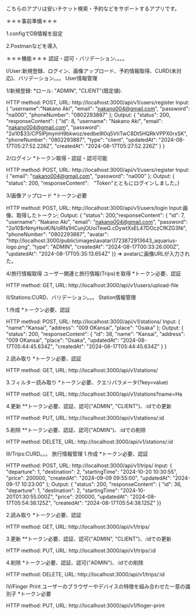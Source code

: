 こちらのアプリは安いチケット検索・予約などをサポートするアプリです。

＊＊＊事前準備＊＊＊

1.configでDB情報を設定

2.Postmanなどを導入

＊＊＊機能＊＊＊
認証・認可・バリデーション、。。。

I/User:新規登録、ログイン、画像アップロード、予約情報取得、CURD(未対応)、バリデーション。。。
User情報管理

1/新規登録:
*ロール: "ADMIN", "CLIENT"(既定値).

HTTP method: POST, URL: http://localhost:3000/api/v1/users/register
Input: {
    "username":"Nakano Aki",
    "email": "nakano004@gmail.com",
    "password": "na000",
    "phoneNumber": "0802293887"
};
Output: { "status": 200, "responseContent": {
    "id": 8,
    "username": "Nakano Aki",
    "email": "nakano004@gmail.com",
    "password": "$2a$10$33/CP5IPjmymH9bkwoz/eedbe9I0q5VtiTwC8Dt5HQRkVPPX0rxSK",
    "phoneNumber": "0802293887",
    "type": "client",
    "updatedAt": "2024-08-17T05:27:52.226Z",
    "createdAt": "2024-08-17T05:27:52.226Z"
} }

2/ログイン
*トークン取得・認証・認可可能

HTTP method: POST, URL: http://localhost:3000/api/v1/users/register
Input:{
    "email": "nakano004@gmail.com",
    "password": "na000"
};
Output: { "status": 200, "responseContent":　"Token"とともにログインしました。}

3/画像アップロード
*トークン必要

HTTP method: POST, URL: http://localhost:3000/api/v1/users/login
Input:画像、取得したトークン;
Output: { "status": 200,"responseContent": {
    "id": 7,
    "username": "Nakano Aki",
    "email": "nakano004@gmail.com",
    "password": "$2a$10$rNmyHsoK/N/oRfa1HCunjOUoiTewG.cDywtXsEL47DOczCfKZG3Ni",
    "phoneNumber": "0802293887",
    "avatar": "http://localhost:3000/public\\images\\avatar\\1723872913643_aquarius-logo.png",
    "type": "ADMIN",
    "createdAt": "2024-08-17T00:33:26.000Z",
    "updatedAt": "2024-08-17T05:35:13.654Z"
}} => avatarに画像URLが入力された。


4/旅行情報取得
ユーザー関連と旅行情報(Trips)を取得
*トークン必要、認証

HTTP method: GET, URL: http://localhost:3000/api/v1/users/upload-file

II/Stations:CURD、バリデーション。。。
Station情報管理

1.作成
*トークン必要、認証

HTTP method: POST, URL: http://localhost:3000/api/v1/stations/
Input: {
    "name":"Kansai",
    "address": "009 OKansai",
    "place": "Osaka"
};
Output: { "status": 200, "responseContent": {
    "id": 38,
    "name": "Kansai",
    "address": "009 OKansai",
    "place": "Osaka",
    "updatedAt": "2024-08-17T05:44:45.634Z",
    "createdAt": "2024-08-17T05:44:45.634Z"
} }

2.読み取り
*トークン必要、認証

HTTP method: GET, URL: http://localhost:3000/api/v1/stations/

3.フィルター読み取り
*トークン必要、クエリパラメータ(?key=value)

HTTP method: GET, URL: http://localhost:3000/api/v1/stations?name=Ha

4.更新
**トークン必要、認証、認可("ADMIN", "CLIENT")、:idでの更新

HTTP method: PUT, URL: http://localhost:3000/api/v1/stations/:id

5.削除
**トークン必要、認証、認可("ADMIN")、:idでの削除

HTTP method: DELETE, URL: http://localhost:3000/api/v1/stations/:id

III/Trips:CURD。。。
旅行情報管理
1.作成
*トークン必要、認証

HTTP method: POST, URL: http://localhost:3000/api/v1/trips/
Input: {
          "departure": 1,
          "destination": 2,
          "startingTime": "2024-10-20 10:30:55",
          "price": 200000,
          "createdAt": "2024-09-09 09:55:00",
          "updatedAt": "2024-09-17 10:23:00"
};
Output: { "status": 200, "responseContent": {
    "id": 36,
    "departure": 1,
    "destination": 2,
    "startingTime": "2024-10-20T01:30:55.000Z",
    "price": 200000,
    "updatedAt": "2024-08-17T05:54:38.125Z",
    "createdAt": "2024-08-17T05:54:38.125Z"
}}

2.読み取り
*トークン必要、認証

HTTP method: GET, URL: http://localhost:3000/api/v1/trips/

3.更新
**トークン必要、認証、認可("ADMIN", "CLIENT")、:idでの更新

HTTP method: PUT, URL: http://localhost:3000/api/v1/trips/:id

4.削除
*トークン必要、認証、認可("ADMIN")、:idでの削除

HTTP method: DELETE, URL: http://localhost:3000/api/v1/trips/:id

IV/Finger Print
ユーザーのブラウザーやデバイスの特徴を組み合わせた一意の識別子
*トークン必要

HTTP method: PUT, URL: http://localhost:3000/api/v1/finger-print
